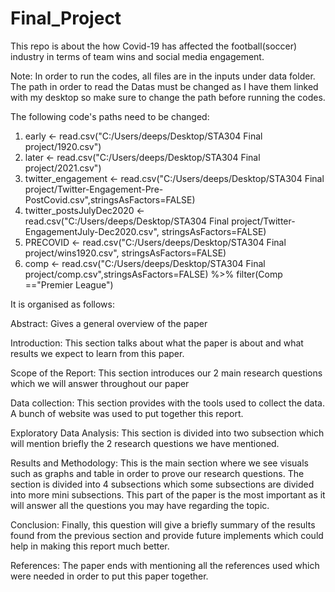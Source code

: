 # Final_Project

This repo is about the how Covid-19 has affected the football(soccer) industry in terms of team wins and social media engagement.

Note: In order to run the codes, all files are in the inputs under data folder. The path in order to read the Datas must be changed as I have them linked with my desktop so make sure to change the path before running the codes.

The following code's paths need to be changed:
1. early <- read.csv("C:/Users/deeps/Desktop/STA304 Final project/1920.csv")
2. later <- read.csv("C:/Users/deeps/Desktop/STA304 Final project/2021.csv")
3. twitter_engagement <- read.csv("C:/Users/deeps/Desktop/STA304 Final project/Twitter-Engagement-Pre-PostCovid.csv",stringsAsFactors=FALSE)
4. twitter_postsJulyDec2020 <- read.csv("C:/Users/deeps/Desktop/STA304 Final project/Twitter-EngagementJuly-Dec2020.csv", stringsAsFactors=FALSE)
5. PRECOVID <- read.csv("C:/Users/deeps/Desktop/STA304 Final project/wins1920.csv", stringsAsFactors=FALSE)
6. comp <- read.csv("C:/Users/deeps/Desktop/STA304 Final project/comp.csv",stringsAsFactors=FALSE) %>% filter(Comp =="Premier League")

It is organised as follows:

Abstract: Gives a general overview of the paper

Introduction: This section talks about what the paper is about and what results we expect to learn from this paper.

Scope of the Report: This section introduces our 2 main research questions which we will answer throughout our paper

Data collection: This section provides with the tools used to collect the data. A bunch of website was used to put together this report.

Exploratory Data Analysis: This section is divided into two subsection which will mention briefly the 2 research questions we have mentioned.

Results and Methodology: This is the main section where we see visuals such as graphs and table in order to prove our research questions. The section is divided into 4 subsections which some subsections are divided into more mini subsections. This part of the paper is the most important as it will answer all the questions you may have regarding the topic.

Conclusion: Finally, this question will give a briefly summary of the results found from the previous section and provide future implements which could help in making this report much better. 

References: The paper ends with mentioning all the references used which were needed in order to put this paper together.